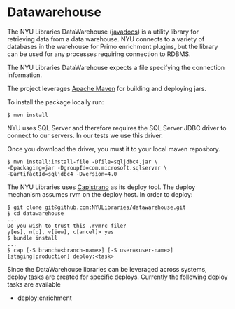 Datawarehouse
=============

The NYU Libraries DataWarehouse ([javadocs](http://nyulibraries.github.com/datawarehouse/apidocs/)) is a utility library for retrieving data from a data warehouse.
NYU connects to a variety of databases in the warehouse for Primo enrichment plugins,
but the library can be used for any processes requiring connection to RDBMS.

The NYU Libraries DataWarehouse expects a file specifying the connection information.

The project leverages [Apache Maven](http://maven.apache.org/) for building and deploying jars.

To install the package locally run:

    $ mvn install

NYU uses SQL Server and therefore requires the SQL Server JDBC driver to 
connect to our servers.  In our tests we use this driver.

Once you download the driver, you must it to your local maven repository.

    $ mvn install:install-file -Dfile=sqljdbc4.jar \ 
    -Dpackaging=jar -DgroupId=com.microsoft.sqlserver \ 
    -DartifactId=sqljdbc4 -Dversion=4.0

The NYU Libraries uses [Capistrano](https://github.com/capistrano/capistrano) as its deploy tool.
The deploy mechanism assumes rvm on the deploy host. In order to deploy:

    $ git clone git@github.com:NYULibraries/datawarehouse.git
    $ cd datawarehouse
    ...
    Do you wish to trust this .rvmrc file?
    y[es], n[o], v[iew], c[ancel]> yes
    $ bundle install
    ...
    $ cap [-S branch=<branch-name>] [-S user=<user-name>] [staging|production] deploy:<task>

Since the DataWarehouse libraries can be leveraged across systems, deploy tasks are created for specific deploys.
Currently the following deploy tasks are available

  - deploy:enrichment
